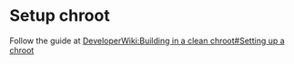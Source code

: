 # Setup chroot

Follow the guide at [DeveloperWiki:Building in a clean chroot#Setting up a chroot](https://wiki.archlinux.org/title/DeveloperWiki:Building_in_a_clean_chroot#Setting_up_a_chroot)